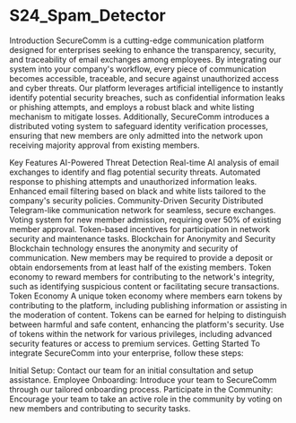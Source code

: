 # S24_Spam_Detector
Introduction
SecureComm is a cutting-edge communication platform designed for enterprises seeking to enhance the transparency, security, and traceability of email exchanges among employees. By integrating our system into your company's workflow, every piece of communication becomes accessible, traceable, and secure against unauthorized access and cyber threats. Our platform leverages artificial intelligence to instantly identify potential security breaches, such as confidential information leaks or phishing attempts, and employs a robust black and white listing mechanism to mitigate losses. Additionally, SecureComm introduces a distributed voting system to safeguard identity verification processes, ensuring that new members are only admitted into the network upon receiving majority approval from existing members.

Key Features
AI-Powered Threat Detection
Real-time AI analysis of email exchanges to identify and flag potential security threats.
Automated response to phishing attempts and unauthorized information leaks.
Enhanced email filtering based on black and white lists tailored to the company's security policies.
Community-Driven Security
Distributed Telegram-like communication network for seamless, secure exchanges.
Voting system for new member admission, requiring over 50% of existing member approval.
Token-based incentives for participation in network security and maintenance tasks.
Blockchain for Anonymity and Security
Blockchain technology ensures the anonymity and security of communication.
New members may be required to provide a deposit or obtain endorsements from at least half of the existing members.
Token economy to reward members for contributing to the network's integrity, such as identifying suspicious content or facilitating secure transactions.
Token Economy
A unique token economy where members earn tokens by contributing to the platform, including publishing information or assisting in the moderation of content.
Tokens can be earned for helping to distinguish between harmful and safe content, enhancing the platform's security.
Use of tokens within the network for various privileges, including advanced security features or access to premium services.
Getting Started
To integrate SecureComm into your enterprise, follow these steps:

Initial Setup: Contact our team for an initial consultation and setup assistance.
Employee Onboarding: Introduce your team to SecureComm through our tailored onboarding process.
Participate in the Community: Encourage your team to take an active role in the community by voting on new members and contributing to security tasks.
